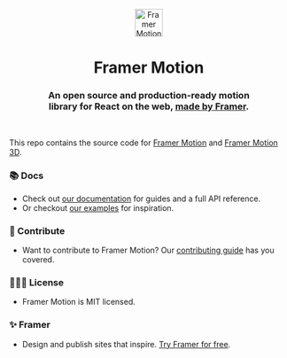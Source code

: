 <p align="center">
  <img src="https://framerusercontent.com/images/48ha9ZR9oZQGQ6gZ8YUfElP3T0A.png" width="50" height="50" alt="Framer Motion Icon" />
</p>
<h1 align="center">Framer Motion</h1>
<h3 align="center">
  An open source and production-ready motion<br>library for React on the web, <a href="https://www.framer.com">made by Framer</a>.
</h3>

<br>

This repo contains the source code for [Framer Motion](https://github.com/framer/motion/tree/main/packages/framer-motion) and [Framer Motion 3D](https://github.com/framer/motion/tree/main/packages/framer-motion-3d).

### 📚 Docs

- Check out [our documentation](https://www.framer.com/docs/) for guides and a full API reference.
- Or checkout [our examples](https://www.framer.com/docs/examples/) for inspiration.

### 💎 Contribute

- Want to contribute to Framer Motion? Our [contributing guide](https://github.com/framer/motion/blob/master/CONTRIBUTING.md) has you covered.

### 👩🏻‍⚖️ License

- Framer Motion is MIT licensed.

### ✨ Framer

- Design and publish sites that inspire. [Try Framer for free](https://www.framer.com/).
